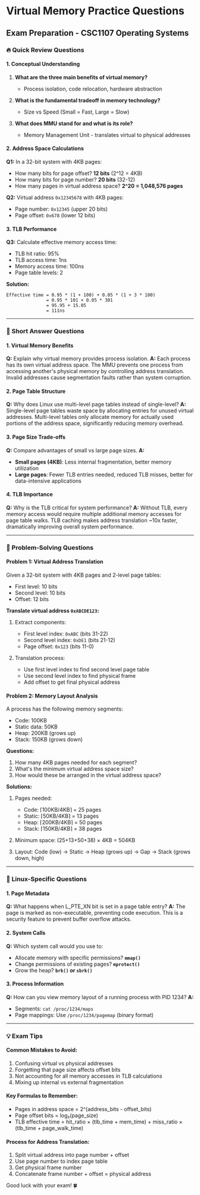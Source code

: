 # Virtual Memory Practice Questions
## Exam Preparation - CSC1107 Operating Systems

### 🔥 Quick Review Questions

#### 1. Conceptual Understanding
1. **What are the three main benefits of virtual memory?**
   - Process isolation, code relocation, hardware abstraction

2. **What is the fundamental tradeoff in memory technology?**
   - Size vs Speed (Small = Fast, Large = Slow)

3. **What does MMU stand for and what is its role?**
   - Memory Management Unit - translates virtual to physical addresses

#### 2. Address Space Calculations

**Q1:** In a 32-bit system with 4KB pages:
- How many bits for page offset? **12 bits** (2^12 = 4KB)
- How many bits for page number? **20 bits** (32-12)
- How many pages in virtual address space? **2^20 = 1,048,576 pages**

**Q2:** Virtual address `0x12345678` with 4KB pages:
- Page number: `0x12345` (upper 20 bits)
- Page offset: `0x678` (lower 12 bits)

#### 3. TLB Performance

**Q3:** Calculate effective memory access time:
- TLB hit ratio: 95%
- TLB access time: 1ns
- Memory access time: 100ns
- Page table levels: 2

**Solution:**
```
Effective time = 0.95 * (1 + 100) + 0.05 * (1 + 3 * 100)
               = 0.95 * 101 + 0.05 * 301
               = 95.95 + 15.05
               = 111ns
```

---

### 📝 Short Answer Questions

#### 1. Virtual Memory Benefits
**Q:** Explain why virtual memory provides process isolation.
**A:** Each process has its own virtual address space. The MMU prevents one process from accessing another's physical memory by controlling address translation. Invalid addresses cause segmentation faults rather than system corruption.

#### 2. Page Table Structure
**Q:** Why does Linux use multi-level page tables instead of single-level?
**A:** Single-level page tables waste space by allocating entries for unused virtual addresses. Multi-level tables only allocate memory for actually used portions of the address space, significantly reducing memory overhead.

#### 3. Page Size Trade-offs
**Q:** Compare advantages of small vs large page sizes.
**A:** 
- **Small pages (4KB)**: Less internal fragmentation, better memory utilization
- **Large pages**: Fewer TLB entries needed, reduced TLB misses, better for data-intensive applications

#### 4. TLB Importance
**Q:** Why is the TLB critical for system performance?
**A:** Without TLB, every memory access would require multiple additional memory accesses for page table walks. TLB caching makes address translation ~10x faster, dramatically improving overall system performance.

---

### 🎯 Problem-Solving Questions

#### Problem 1: Virtual Address Translation
Given a 32-bit system with 4KB pages and 2-level page tables:
- First level: 10 bits
- Second level: 10 bits  
- Offset: 12 bits

**Translate virtual address `0xABCDE123`:**

1. Extract components:
   - First level index: `0xABC` (bits 31-22)
   - Second level index: `0xDE1` (bits 21-12)  
   - Page offset: `0x123` (bits 11-0)

2. Translation process:
   - Use first level index to find second level page table
   - Use second level index to find physical frame
   - Add offset to get final physical address

#### Problem 2: Memory Layout Analysis
A process has the following memory segments:
- Code: 100KB
- Static data: 50KB  
- Heap: 200KB (grows up)
- Stack: 150KB (grows down)

**Questions:**
1. How many 4KB pages needed for each segment?
2. What's the minimum virtual address space size?
3. How would these be arranged in the virtual address space?

**Solutions:**
1. Pages needed:
   - Code: ⌈100KB/4KB⌉ = 25 pages
   - Static: ⌈50KB/4KB⌉ = 13 pages
   - Heap: ⌈200KB/4KB⌉ = 50 pages
   - Stack: ⌈150KB/4KB⌉ = 38 pages

2. Minimum space: (25+13+50+38) × 4KB = 504KB

3. Layout: Code (low) → Static → Heap (grows up) → Gap → Stack (grows down, high)

---

### 🔧 Linux-Specific Questions

#### 1. Page Metadata
**Q:** What happens when L_PTE_XN bit is set in a page table entry?
**A:** The page is marked as non-executable, preventing code execution. This is a security feature to prevent buffer overflow attacks.

#### 2. System Calls
**Q:** Which system call would you use to:
- Allocate memory with specific permissions? **`mmap()`**
- Change permissions of existing pages? **`mprotect()`**
- Grow the heap? **`brk()` or `sbrk()`**

#### 3. Process Information
**Q:** How can you view memory layout of a running process with PID 1234?
**A:** 
- Segments: `cat /proc/1234/maps`
- Page mappings: Use `/proc/1234/pagemap` (binary format)

---

### 💡 Exam Tips

#### Common Mistakes to Avoid:
1. Confusing virtual vs physical addresses
2. Forgetting that page size affects offset bits
3. Not accounting for all memory accesses in TLB calculations
4. Mixing up internal vs external fragmentation

#### Key Formulas to Remember:
- Pages in address space = 2^(address_bits - offset_bits)
- Page offset bits = log₂(page_size)
- TLB effective time = hit_ratio × (tlb_time + mem_time) + miss_ratio × (tlb_time + page_walk_time)

#### Process for Address Translation:
1. Split virtual address into page number + offset
2. Use page number to index page table
3. Get physical frame number
4. Concatenate frame number + offset = physical address

Good luck with your exam! 🍀
